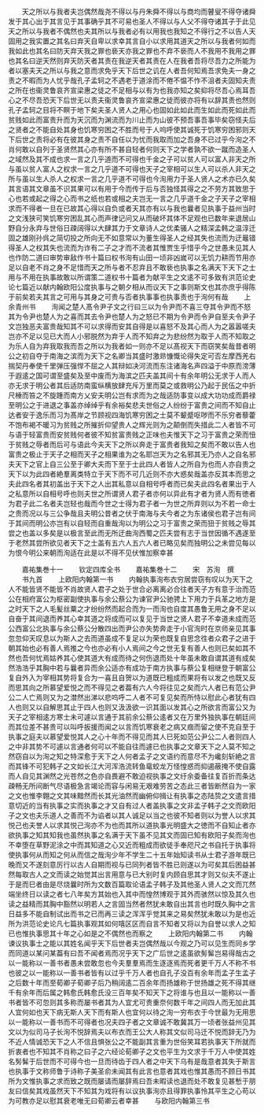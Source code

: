<!-- { "loadSidebar": true } -->
　　天之所以与我者夫岂偶然哉尧不得以与丹朱舜不得以与商均而瞽叟不得夺诸舜发于其心出于其言见于其事确乎其不可易也圣人不得以与人父不得夺诸其子于此见天之所以与我者不偶然也夫其所以与我者必有以用我也我知之不得行之不以告人天固用之我实置之其名曰弃天自卑以求幸其言自小以求用其道天之所以与我者何如而我如此也其名曰防天弃天我之罪也亵天亦我之罪也不弃不亵而人不我用不我用之罪也其名曰逆天然则弃天防天者其责在我逆天者其责在人在我者吾将尽吾力之所能为者以塞夫天之所以与我之意而求免乎天下后世之讥在人者吾何知焉吾求免夫一身之责之不暇而为人忧乎哉孔子孟轲之不遇老于道涂而不倦不愠不怍不沮者夫固知夫责之所在也衞灵鲁哀齐宣梁惠之徒之不足相与以有为也我亦知之矣抑将尽吾心焉耳吾心之不尽吾恐天下后世无以责夫衞灵鲁哀齐宣梁惠之徒而彼亦将有以辞其责也然则孔子孟轲之目将不瞑于地下矣夫圣人贤人之用心也固如此如此而生如此而死如此而贫贱如此而富贵升而为天沉而为渊流而为川止而为山彼不预吾事吾事毕矣窃怪夫后之贤者之不能自处其身也饥寒穷困之不胜而号于人呜呼使其诚死于饥寒穷困邪则天下后世之责将必有在彼其身之责不自任以为忧而我取而加之吾身不已过乎今洵之不肖何敢以自列于圣贤然其心亦有所不甚自轻者何则天下之学者孰不欲一蹴而造圣人之域然及其不成也求一言之几乎道而不可得也千金之子可以贫人可以富人非天之所与虽以贫人富人之权求一言之几乎道不可得也天子之宰相可以生人可以杀人非天之所与虽以生人杀人之权求一言之几乎道不可得也今洵用力于圣人贤人之术亦已久矣其言语其文章虽不识其果可以有用于今而传于后与否独怪其得之之不劳方其致思于心也若或起之得之心而书之纸也若或相之夫岂无一言之几乎道千金之子天子之宰相求而不得者一旦在已故其心得以自负或者天其亦有以与我也曩者见执事于益州当时之文浅狭可笑饥寒穷困乱其心而声律记问又从而破坏其体不足观也已数年来退居山野自分永弃与世俗日疎阔得以大肆其力于文章诗人之优柔骚人之精深孟韩之温淳迁固之雄刚孙呉之简切投之所向无不如意常以为董生得圣人之经其失也流而为迂鼂错得圣人之权其失也流而为诈有二子之才而不流者其惟贾生乎惜乎今之世愚未见其人也作防二道曰审势审敌作书十篇曰权书洵有山田一顷非凶嵗可以无饥力耕而节用亦足以自老不肖之身不足惜而天之所与者不忍弃且不敢亵也执事之名满天下天下之士用与不用在执事故敢以所谓策二道权书十篇者为献平生之文逺不可多致有洪范论史论七篇近以献内翰欧阳公度执事与之朝夕相从而议天下之事则斯文也其亦庶乎得陈于前矣若夫其言之可用与其身之可贵与否者执事事也执事责也于洵何有哉
　　上余青州书
　　洵闻之楚人髙令尹子文之行曰三以为令尹而不喜三夺其令尹而不怒其为令尹也楚人为之喜而其去令尹也楚人为之怒已不期为令尹而令尹自至夫令尹子文岂独恶夫富贵哉知其不可以求得而安其自得是以喜怒不及其心而人为之嚣嚣嗟夫岂亦不足以见已大而人小邪脱然为弃于人而不知弃之为悲纷然为取于人而不知取之为乐人自为弃我取我而吾之所以为我者如一则亦不足以髙视天下而窃笑矣哉昔者明公之初自夺于南海之滨而为天下之名卿当其盛时激昻慷慨论得失定可否左摩西羌右揣契丹奉使千里弹压强悍不屈之人其辩如决河流而东注诸海名声四溢于中原而滂薄于遐逺之国可谓至盛矣及至中废而为海滨之匹夫盖其间十有余年明公无求于人而人亦无求于明公者其后适防南蛮纵横放肆充斥万里而莫之或救明公乃起于民伍之中折尺棰而笞之不旋踵而南方乂安夫明公岂有求而为之哉适防事变以成大功功成而爵禄至明公之于进退之事盖亦绰绰乎有余裕矣悲夫世俗之人纷纷于富贵之间而不知自止达者安于逸乐而习为髙岸之节顾视四海饥寒穷困之士莫不颦蹙呕哕而不乐穷者藜藿不饱布褐不暖习为贫贱之所摧折仰望贵人之辉光则为之颠倒而失措此二人者皆不可与语于轻富贵而安贫贱何者彼不知贫富贵贱之正味也夫惟天下之习于富贵之荣而忸于贫贱之辱者而后可与语此今夫天下之所以奔走于富贵者我知之矣而不敢以告人也富贵之极止于天子之相而天子之相果谁为之名耶岂天为之名邪其无乃亦人之自名邪夫天下之官上自三公至于卿大夫而下至于士此四人者皆人之所自为也而人亦自贵之天下以为此四者絶羣离类特立于天下而不可几近则不亦大惑矣哉盖亦反其本而思之夫此四名者其初盖出于天下之人出其私意以自相号呼者而已矣夫此四名者果出于人之私意所以自相号呼也则夫世之所谓贤人君子者亦何以异此有才者为贤人而有徳者为君子此二名者夫岂轻也哉而今世之士得为君子者一为世之所弃则以为不若一命士之贵而况以与三公争哉且夫明公昔者之伏于南海与夫今者之为东诸侯也君子岂有间于其间而明公亦岂有以自轻而自重哉洵以为明公之习于富贵之荣而狃于贫贱之辱其尝之也盖以多矣是以极言至此而无所迂曲洵西蜀之匹夫尝有志于当世因循不遇遂至于老然其尝所欲见者天下之士盖有五六人五六人者已略见矣而独明公之未尝见每以为恨今明公来朝而洵适在此是以不得不见伏惟加察幸甚












　　嘉祐集巻十一
　　钦定四库全书
　　嘉祐集巻十二
　　宋　苏洵　撰
　　书九首
　　上欧阳内翰第一书
　　内翰执事洵布衣穷居尝窃有叹以为天下之人不能皆贤不能皆不肖故贤人君子之处于世合必离离必合往者天子方有意于治而范公在相府富公为枢密副使执事与余公蔡公为谏官尹公驰骋上下用力于兵革之地方是之时天下之人毛髪丝粟之才纷纷然而起合而为一而洵也自度其愚鲁无用之身不足以自奋于其间退而养其心幸其道之将成而可以复见于当世之贤人君子不幸道未成而范公西富公北执事与余公蔡公分散四出而尹公亦失势奔走于小官洵时在京师亲见其事忽忽仰天叹息以为斯人之去而道虽成不复足以为荣也既复自思念徃者众君子之进于朝其始也必有善人焉推之今也亦必有小人焉间之今之世无复有善人也则已矣如其不然也吾何忧焉姑养其心使其道大有成而待之何伤退而处十年虽未敢自谓其道有成矣然浩浩乎其胸中若与曩者异而余公适亦有成功于南方执事与蔡公复相继登于朝富公复自外入为宰相其势将复合为一喜且自贺以为道既已粗成而果将有以发之也既又反而思其向之所慕望爱悦之而不得见之者葢有六人今将往见之矣而六人者已有范公尹公二人亡焉则又为之澘然出涕以悲呜呼二人者不可复见矣而所恃以慰此心者犹有四人也则又以自解思其止于四人也则又汲汲欲一识其面以发其心之所欲言而富公又为天子之宰相逺方寒士未可遽以言通于其前余公蔡公逺者又在万里外独执事在朝廷间而其位差不甚贵可以叫呼扳援而闻之以言而饥寒衰老之病又痼而留之使不克自至于执事之庭夫以慕望爱悦其人之心十年而不得见而其人巳死如范公尹公二人者则四人之中非其势不可遽以言通者何可以不能自往而遽已也执事之文章天下之人莫不知之然窃自以为洵之知之特深愈于天下之人何者孟子之文语约而意尽不为巉刻斩絶之言而其锋不可犯韩子之文如长江大河浑浩流转鱼鼋蛟龙万怪惶惑而抑遏蔽掩不使自露而人自见其渊然之光苍然之色亦自畏避不敢迫视执事之文纡余委备往复百折而条达疎畅无所间断气尽语极急言竭论而容与闲易无艰难劳苦之态此三者皆断然自为一家之文也惟李翺之文其味黯然而长其光油然而幽俯仰揖让有执事之态陆贽之文遣言措意切近的当有执事之实而执事之才又自有过人者盖执事之文非孟子韩子之文而欧阳子之文也夫乐道人之善而不为谄者以其人诚足以当之也彼不知者则以为誉人以求其悦己也夫誉人以求其悦己洵亦不为也而其所以道执事光明盛大之徳而不自知止者亦欲执事之知其知我也虽然执事之名满于天下虽不见其文而固已知有欧阳子矣而洵也不幸堕在草野泥涂之中而其知道之心又近而粗成而欲徒手奉咫尺之书自托于执事将使执事何从而知之何从而信之哉洵少年不学生二十五年始知读书从士君子游年既已晚而又不遂刻意厉行以古人自期而视与已同列者皆不胜已则遂以为可矣其后困益甚然每取古人之文而读之始觉其出言用意与已大别时复内顾自思其才则又似夫不遂止于是而巳者由是尽烧曩时所为文数百篇取论语孟子韩子及其他圣人贤人之文而兀然端坐终日以读之者七八年矣方其始也入其中而惶然博观于其外而骇然以惊及其久也读之益精而其胸中豁然以明若人之言固当然者然犹未敢自出其言也时既久胸中之言日益多不能自制试出而书之已而再三读之浑浑乎觉其来之易矣然犹未敢以为是也近所为洪范论史论凡七篇执事观其如何嘻区区而自言不知者又将以为自誉以求人之知已也惟执事思其十年之心如是之不偶然也而察之
　　上欧阳内翰第二书
　　内翰谏议执事士之能以其姓名闻乎天下后世者夫岂偶然哉以今观之乃可以见生而同乡学而同道以某问某葢有曰吾不闻者焉而况乎天下之广后世之逺虽欲髣髴岂易得哉古之以一能称以一善书者愚未尝敢忽也今夫羣羣焉而生逐逐焉而死者更千万人不称不书也彼之以一能称以一善书者皆有以过乎千万人者也自孔子没百有余年而孟子生孟子之后数十年而至荀卿子荀卿子后乃稍阔逺二百余年而扬雄称于世扬雄之死不得其继千有余年而后属之韩愈氏韩愈氏没三百年矣不知天下之将谁与也且以一能称以一善书者皆不可忽则其多称而屡书者其为人宜尤可贵重奈何数千年之间四人而无加此其人宜何如也天下病无斯人天下而有斯人也宜何以待之洵一穷布衣于今世最为无用思以一能称以一善书而不可得者也况夫四子者之文章诚不敢冀其万一顷者张益州见其文以为似司马子长洵不悦辞焉夫以布衣而王公大人称其文似司马迁不悦而辞无乃为不近人情诚恐天下之人不信且惧张公之不能副其言重为世俗笑耳若执事天下所就而折衷者也不知其不肖称之曰子之六经论荀卿子之文也平生为文求于千万人中使其姓名髣髴于后世而不可得今也一旦而待齿于四人者之中天下乌有是哉意者其失于斯言也执事于文称师鲁于诗称子美圣俞未闻其有此言也意者其戏也惟其愚而不顾日书其所为文惟执事之求而致之既而屡请而屡辞焉曰吾未暇读也退而处不敢复见甚慙于朋友曰信矣其戏虽然天下不知其为戏将有以议执事洵亦且得罪执事怜其平生之心苟以为可教亦足以慰其衰老唯无曰荀卿云者幸甚
　　与欧阳内翰第三书
